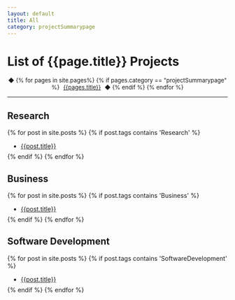 ```yaml
---
layout: default
title: All
category: projectSummarypage
---
```


# List of {{page.title}} Projects

<div style="width: 100%;">
  <p align="center" >
    <font size="2.1em">              
      &#9670;
      {% for pages in site.pages%}
        {% if pages.category == "projectSummarypage" %}
          <a href="{{pages.url}}" style="padding: 5px;">{{pages.title}}</a>          
          &#9670;          
        {% endif %}                
      {% endfor %}                
    </font>
  </p>
</div>

<hr>

## Research
{% for post in site.posts %}
{% if post.tags contains 'Research' %}
<ul style="margin:0.5em;">
  <li>
    <a href='{{post.url}}'>
      {{post.title}}
    </a>
  </li>
</ul>
{% endif %}
{% endfor %}

<br>

## Business
{% for post in site.posts %}
{% if post.tags contains 'Business' %}
<ul style="margin:0.5em;">
  <li>
    <a href='{{post.url}}'>
      {{post.title}}
    </a>
  </li>
</ul>
{% endif %}
{% endfor %}

<br>

## Software Development
{% for post in site.posts %}
{% if post.tags contains 'SoftwareDevelopment' %}
<ul style="margin:0.5em;">
  <li>
    <a href='{{post.url}}'>
      {{post.title}}
    </a>
  </li>
</ul>
{% endif %}
{% endfor %}
